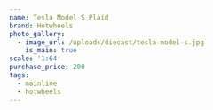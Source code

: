 ```yaml
---
name: Tesla Model S Plaid
brand: Hotwheels
photo_gallery:
  - image_url: /uploads/diecast/tesla-model-s.jpg
    is_main: true
scale: '1:64'
purchase_price: 200
tags:
  - mainline
  - hotwheels
---
```


